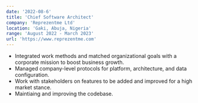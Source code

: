 ```yaml
---
date: '2022-08-6'
title: 'Chief Software Architect'
company: 'Reprezentme Ltd'
location: 'Gaki, Abuja, Nigeria'
range: 'August 2022 - March 2023'
url: 'https://www.reprezentme.com'
---
```


- Integrated work methods and matched organizational goals with a corporate mission to boost business growth.
- Managed company-level protocols for platform, architecture, and data configuration.
- Work with stakeholders on features to be added and improved for a high market stance.
- Maintiaing and improving the codebase.
